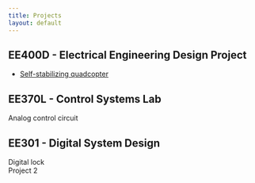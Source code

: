 ```yaml
---
title: Projects
layout: default
---
```


## EE400D - Electrical Engineering Design Project ##
<ul>
  <li><a href="/projects/quadcopter">Self-stabilizing quadcopter</a></li>
</ul>

## EE370L - Control Systems Lab ##
Analog control circuit

## EE301 - Digital System Design ##
Digital lock  
Project 2
